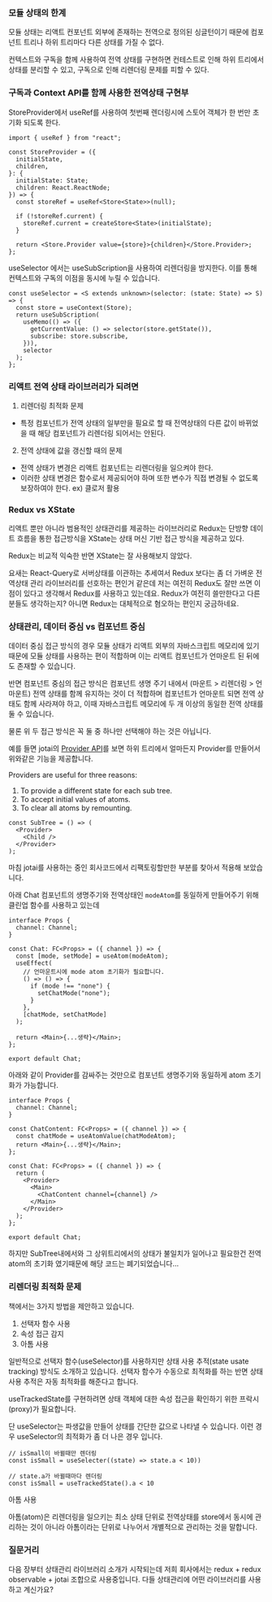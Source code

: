 ### 모듈 상태의 한계

모듈 상태는 리액트 컨포넌트 외부에 존재하는 전역으로 정의된 싱글턴이기 때문에 컴포넌트 트리나 하위 트리마다 다른 상태를 가질 수 없다.

컨텍스트와 구독을 함께 사용하여 전역 상태를 구현하면 컨테스트로 인해 하위 트리에서 상태를 분리할 수 있고, 구독으로 인해 리렌더링 문제를 피할 수 있다.

### 구독과 Context API를 함께 사용한 전역상태 구현부

StoreProvider에서 useRef를 사용하여 첫번째 렌더링시에 스토어 객체가 한 번만 초기화 되도록 한다.

```tsx
import { useRef } from "react";

const StoreProvider = ({
  initialState,
  children,
}: {
  initialState: State;
  children: React.ReactNode;
}) => {
  const storeRef = useRef<Store<State>>(null);

  if (!storeRef.current) {
    storeRef.current = createStore<State>(initialState);
  }

  return <Store.Provider value={store}>{children}</Store.Provider>;
};
```

useSelector 에서는 useSubScription을 사용하여 리렌더링을 방지한다. 이를 통해 컨텍스트와 구독의 이점을 동시에 누릴 수 있습니다.

```tsx
const useSelector = <S extends unknown>(selector: (state: State) => S) => {
  const store = useContext(Store);
  return useSubScription(
    useMemo(() => ({
      getCurrentValue: () => selector(store.getState()),
      subscribe: store.subscribe,
    })),
    selector
  );
};
```

### 리액트 전역 상태 라이브러리가 되려면

1. 리렌더링 최적화 문제

- 특정 컴포넌트가 전역 상태의 일부만을 필요로 할 때 전역상태의 다른 값이 바뀌었을 때 해당 컴포넌트가 리렌더링 되어서는 안된다.

2. 전역 상태에 값을 갱신할 때의 문제

- 전역 상태가 변경은 리액트 컴포넌트는 리렌더링을 일으켜야 한다.
- 이러한 상태 변경은 함수로서 제공되어야 하며 또한 변수가 직접 변경될 수 없도록 보장하여야 한다. ex) 클로저 활용

### Redux vs XState

리액트 뿐만 아니라 범용적인 상태관리를 제공하는 라이브러리로 Redux는 단방향 데이트 흐름을 통한 접근방식을 XState는 상태 머신 기반 접근 방식을 제공하고 있다.

Redux는 비교적 익숙한 반면 XState는 잘 사용해보지 않았다.

요새는 React-Query로 서버상태를 이관하는 추세여서 Redux 보다는 좀 더 가벼운 전역상태 관리 라이브러리를 선호하는 편인거 같은데 저는 여전히 Redux도 잘만 쓰면 이점이 있다고 생각해서 Redux를 사용하고 있는데요. Redux가 여전히 쓸만한다고 다른분들도 생각하는지? 아니면 Redux는 대체적으로 혐오하는 편인지 궁금하네요.

### 상태관리, 데이터 중심 vs 컴포넌트 중심

데이터 중심 접근 방식의 경우 모듈 상태가 리액트 외부의 자바스크립트 메모리에 있기 때문에 모듈 상태를 사용하는 편이 적합하며 이는 리액트 컴포넌트가 언마운트 된 뒤에도 존재할 수 있습니다.

반면 컴포넌트 중심의 접근 방식은 컴포넌트 생명 주기 내에서 (마운트 > 리렌더링 > 언마운트) 전역 상태를 함께 유지하는 것이 더 적합하며 컴포넌트가 언마운트 되면 전역 상태도 함께 사라져야 하고, 이때 자바스크립트 메모리에 두 개 이상의 동일한 전역 상태를 둘 수 있습니다.

물론 위 두 접근 방식은 꼭 둘 중 하나만 선택해야 하는 것은 아닙니다.

예를 들면 jotai의 [Provider API](https://jotai.org/docs/core/provider)를 보면 하위 트리에서 얼마든지 Provider를 만들어서 위와같은 기능을 제공합니다.

Providers are useful for three reasons:

1. To provide a different state for each sub tree.
2. To accept initial values of atoms.
3. To clear all atoms by remounting.

```tsx
const SubTree = () => (
  <Provider>
    <Child />
  </Provider>
);
```

마침 jotai를 사용하는 중인 회사코드에서 리팩토링할만한 부분를 찾아서 적용해 보았습니다.

아래 Chat 컴포넌트의 생명주기와 전역상태인 `modeAtom`를 동일하게 만들어주기 위해 클린업 함수를 사용하고 있는데

```tsx
interface Props {
  channel: Channel;
}

const Chat: FC<Props> = ({ channel }) => {
  const [mode, setMode] = useAtom(modeAtom);
  useEffect(
    // 언마운트시에 mode atom 초기화가 필요합니다.
    () => () => {
      if (mode !== "none") {
        setChatMode("none");
      }
    },
    [chatMode, setChatMode]
  );

  return <Main>{...생략}</Main>;
};

export default Chat;
```

아래와 같이 Provider를 감싸주는 것만으로 컴포넌트 생명주기와 동일하게 atom 초기화가 가능합니다.

```tsx
interface Props {
  channel: Channel;
}

const ChatContent: FC<Props> = ({ channel }) => {
  const chatMode = useAtomValue(chatModeAtom);
  return <Main>{...생략}</Main>;
};

const Chat: FC<Props> = ({ channel }) => {
  return (
    <Provider>
      <Main>
        <ChatContent channel={channel} />
      </Main>
    </Provider>
  );
};

export default Chat;
```

하지만 SubTree내에서와 그 상위트리에서의 상태가 불일치가 일어나고 필요한건 전역 atom의 초기화 였기때문에 해당 코드는 폐기되었습니다…

### 리렌더링 최적화 문제

책에서는 3가지 방법을 제안하고 있습니다.

1. 선택자 함수 사용
2. 속성 접근 감지
3. 아톰 사용

일반적으로 선택자 함수(useSelector)를 사용하지만 상태 사용 추적(state usate tracking) 방식도 소개하고 있습니다. 선택자 함수가 수동으로 최적화를 하는 반면 상태 사용 추적은 자동 최적화를 해준다고 합니다.

useTrackedState를 구현하려면 상태 객체에 대한 속성 접근을 확인하기 위한 프락시(proxy)가 필요합니다.

단 useSelector는 파생값을 만들어 상태를 간단한 값으로 나타낼 수 있습니다. 이런 경우 useSelector의 최적화가 좀 더 나은 경우 입니다.

```tsx
// isSmall이 바뀔때만 렌더링
const isSmall = useSelecter((state) => state.a < 10))

// state.a가 바뀔때마다 렌더링
const isSmall = useTrackedState().a < 10
```

아톰 사용

아톰(atom)은 리렌더링을 일으키는 최소 상태 단위로 전역상태를 store에서 동시에 관리하는 것이 아니라 아톰이라는 단위로 나누어서 개별적으로 관리하는 것을 말합니다.

### 질문거리

다음 장부터 상태관리 라이브러리 소개가 시작되는데 저희 회사에서는 redux + redux observable + jotai 조합으로 사용중입니다. 다들 상태관리에 어떤 라이브러리를 사용하고 계신가요?
